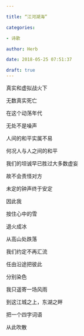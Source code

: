 ```yaml
---

title: “江河湖海”

categories:

- 诗歌

author: Herb

date: 2018-05-25 07:51:37

draft: true
---
```


真实和虚拟战火下

无数真实死亡

在这个动荡年代

无处不是噪声



人间的和平实属不易

何况人与人之间的和平

我们的坦诚早已胜过大多数虚妄

故不会责怪对方



未定的钟声终于安定

因此我

按住心中的雪

退火成冰



从高山处跌落

我们约定不再汇流

任由沿途把彼此

分别染色



我只遥寄一场风雨

到这江城之上，东湖之畔

把一个四字词语

从此吹散

